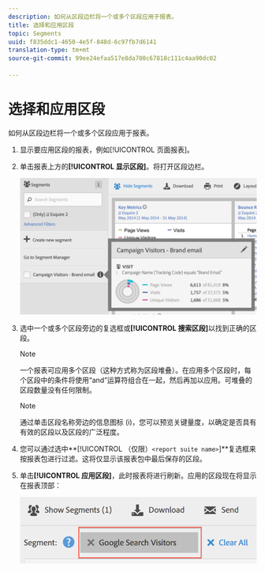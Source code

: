 ```yaml
---
description: 如何从区段边栏将一个或多个区段应用于报表。
title: 选择和应用区段
topic: Segments
uuid: f835ddc1-4650-4e5f-848d-6c97fb7d6141
translation-type: tm+mt
source-git-commit: 99ee24efaa517e8da700c67818c111c4aa90dc02

---
```



# 选择和应用区段

如何从区段边栏将一个或多个区段应用于报表。

1. 显示要应用区段的报表，例如[!UICONTROL 页面报表]。
1. 单击报表上方的&#x200B;**[!UICONTROL 显示区段]**。将打开区段边栏。

   ![](assets/segment_rail.png)

1. 选中一个或多个区段旁边的复选框或&#x200B;**[!UICONTROL 搜索区段]**&#x200B;以找到正确的区段。

   >[!NOTE]
   >
   >一个报表可应用多个区段（这种方式称为区段堆叠）。在应用多个区段时，每个区段中的条件将使用“and”运算符组合在一起，然后再加以应用。可堆叠的区段数量没有任何限制。

   >[!NOTE]
   >
   >通过单击区段名称旁边的信息图标 (i)，您可以预览关键量度，以确定是否具有有效的区段以及区段的广泛程度。

1. 您可以通过选中&#x200B;**[!UICONTROL （仅限）`<report suite name>`]**复选框来按报表包进行过滤。这将仅显示该报表包中最后保存的区段。
1. 单击&#x200B;**[!UICONTROL 应用区段]**，此时报表将进行刷新。应用的区段现在将显示在报表顶部：

   ![](assets/applied_segments.png)
